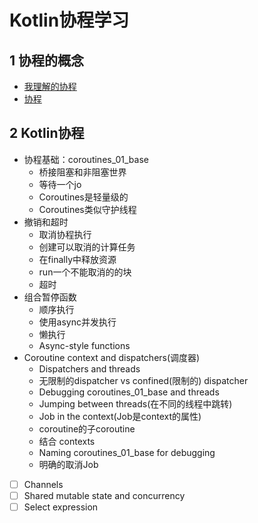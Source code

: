 # Kotlin协程学习

## 1 协程的概念

- [我理解的协程](https://www.zybuluo.com/kuailezhishang/note/128823)
 - [协程](http://www.liaoxuefeng.com/wiki/001374738125095c955c1e6d8bb493182103fac9270762a000/0013868328689835ecd883d910145dfa8227b539725e5ed000)
 
## 2 Kotlin协程

- 协程基础：coroutines_01_base
    - 桥接阻塞和非阻塞世界
    - 等待一个jo
    - Coroutines是轻量级的
    - Coroutines类似守护线程
- 撤销和超时
    - 取消协程执行
    - 创建可以取消的计算任务
    - 在finally中释放资源
    - run一个不能取消的的块
    - 超时
- 组合暂停函数
    - 顺序执行
    - 使用async并发执行
    - 懒执行
    - Async-style functions
- Coroutine context and dispatchers(调度器)
     - Dispatchers and threads
    - 无限制的dispatcher vs confined(限制的) dispatcher
    - Debugging coroutines_01_base and threads
    - Jumping between threads(在不同的线程中跳转)
    - Job in the context(Job是context的属性)
    - coroutine的子coroutine
    - 结合 contexts
    - Naming coroutines_01_base for debugging
    - 明确的取消Job

- [ ] Channels
- [ ] Shared mutable state and concurrency
- [ ] Select expression